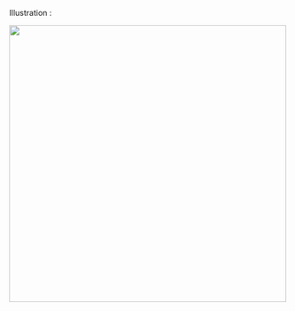 Illustration :

<img src = "https://user-images.githubusercontent.com/101266746/179401116-8dce4ae9-2a2f-49ac-9d9c-4aec9af0de88.png" width = 500>
